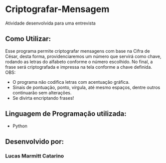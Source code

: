 # Criptografar-Mensagem
Atividade desenvolvida para uma entrevista

## Como Utilizar:
Esse programa permite criptografar mensagens com base na Cifra de César, desta forma, providenciaremos um número que servirá como chave, rodando as letras do alfabeto conforme o número escolhido.
No final, a frase será criptografada e impressa na tela conforme a chave definida.                            
OBS:
* O programa não codifica letras com acentuação gráfica.
* Sinais de pontuação, ponto, vírgula, até mesmo espaços, dentre outros continuarão sem alterações.
* Se divirta encriptando frases!

## Linguagem de Programação utilizada:

* Python

## Desenvolvido por:

### Lucas Marmitt Catarino
